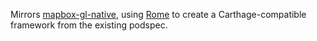 Mirrors [mapbox-gl-native](https://github.com/mapbox/mapbox-gl-native), using [Rome](https://github.com/neonichu/Rome) to create a Carthage-compatible framework from the existing podspec.
